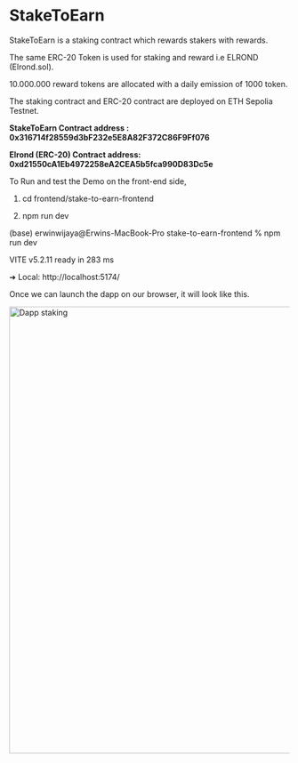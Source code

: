 # StakeToEarn

StakeToEarn is a staking contract which rewards stakers with rewards.

The same ERC-20 Token is used for staking and reward i.e ELROND (Elrond.sol).

10.000.000 reward tokens are allocated with a daily emission of 1000 token.

The staking contract and ERC-20 contract are deployed on ETH Sepolia Testnet.

**StakeToEarn Contract address    : 0x316714f28559d3bF232e5E8A82F372C86F9Ff076**

**Elrond (ERC-20) Contract address: 0xd21550cA1Eb4972258eA2CEA5b5fca990D83Dc5e**

To Run and test the Demo on the front-end side, 

1) cd frontend/stake-to-earn-frontend

2) npm run dev

(base) erwinwijaya@Erwins-MacBook-Pro stake-to-earn-frontend % npm run dev                   

  VITE v5.2.11  ready in 283 ms

  ➜  Local:   http://localhost:5174/

Once we can launch the dapp on our browser, it will look like this. 

<img width="804" alt="Dapp staking" src="https://github.com/Rwinwij/StakeToEarn/assets/101325807/33172829-ebdd-4d7d-923e-a139919a9782">


